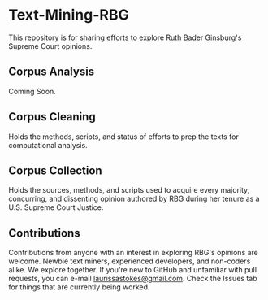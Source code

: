 # Text-Mining-RBG
This repository is for sharing efforts to explore Ruth Bader Ginsburg's Supreme Court opinions.

**Corpus Analysis**
---
Coming Soon. 

**Corpus Cleaning**
---
Holds the methods, scripts, and status of efforts to prep the texts for computational analysis. 

**Corpus Collection**
---
Holds the sources, methods, and scripts used to acquire every majority, concurring, and dissenting opinion authored by RBG during her tenure as a U.S. Supreme Court Justice. 

**Contributions**
---
Contributions from anyone with an interest in exploring RBG's opinions are welcome. Newbie text miners, experienced developers, and non-coders alike. We explore together. If you're new to GitHub and unfamiliar with pull requests, you can e-mail laurissastokes@gmail.com. Check the Issues tab for things that are currently being worked.
